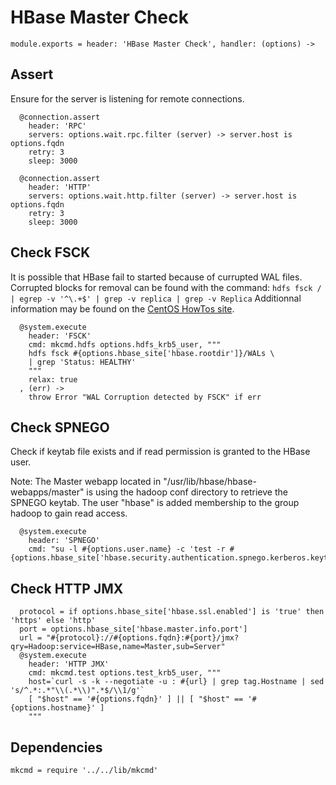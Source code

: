 
# HBase Master Check

    module.exports = header: 'HBase Master Check', handler: (options) ->

## Assert

Ensure for the server is listening for remote connections.

      @connection.assert
        header: 'RPC'
        servers: options.wait.rpc.filter (server) -> server.host is options.fqdn
        retry: 3
        sleep: 3000

      @connection.assert
        header: 'HTTP'
        servers: options.wait.http.filter (server) -> server.host is options.fqdn
        retry: 3
        sleep: 3000

## Check FSCK

It is possible that HBase fail to started because of currupted WAL files.
Corrupted blocks for removal can be found with the command: 
`hdfs fsck / | egrep -v '^\.+$' | grep -v replica | grep -v Replica`
Additionnal information may be found on the [CentOS HowTos site][corblk].

[corblk]: http://centoshowtos.org/hadoop/fix-corrupt-blocks-on-hdfs/

      @system.execute
        header: 'FSCK'
        cmd: mkcmd.hdfs options.hdfs_krb5_user, """
        hdfs fsck #{options.hbase_site['hbase.rootdir']}/WALs \
        | grep 'Status: HEALTHY'
        """
        relax: true
      , (err) ->
        throw Error "WAL Corruption detected by FSCK" if err

## Check SPNEGO

Check if keytab file exists and if read permission is granted to the HBase user.

Note: The Master webapp located in "/usr/lib/hbase/hbase-webapps/master" is
using the hadoop conf directory to retrieve the SPNEGO keytab. The user "hbase"
is added membership to the group hadoop to gain read access.

      @system.execute
        header: 'SPNEGO'
        cmd: "su -l #{options.user.name} -c 'test -r #{options.hbase_site['hbase.security.authentication.spnego.kerberos.keytab']}'"

## Check HTTP JMX

      protocol = if options.hbase_site['hbase.ssl.enabled'] is 'true' then 'https' else 'http'
      port = options.hbase_site['hbase.master.info.port']
      url = "#{protocol}://#{options.fqdn}:#{port}/jmx?qry=Hadoop:service=HBase,name=Master,sub=Server"
      @system.execute
        header: 'HTTP JMX'
        cmd: mkcmd.test options.test_krb5_user, """
        host=`curl -s -k --negotiate -u : #{url} | grep tag.Hostname | sed 's/^.*:.*"\\(.*\\)".*$/\\1/g'`
        [ "$host" == '#{options.fqdn}' ] || [ "$host" == '#{options.hostname}' ]
        """

## Dependencies

    mkcmd = require '../../lib/mkcmd'
